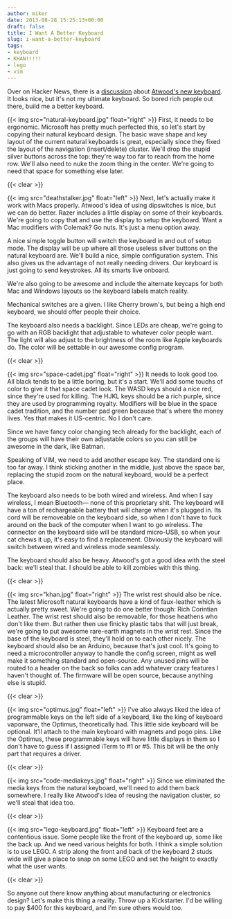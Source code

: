```yaml
---
author: miker
date: 2013-08-28 15:25:13+00:00
draft: false
title: I Want A Better Keyboard
slug: i-want-a-better-keyboard
tags:
- keyboard
- KHAN!!!!!
- lego
- vim
---
```


Over on Hacker News, there is a [discussion](https://news.ycombinator.com/item?id=6286735) about [Atwood's new keyboard](http://www.codinghorror.com/blog/2013/08/the-code-keyboard.html). It looks nice, but it's not my ultimate keyboard. So bored rich people out there, build me a better keyboard.

{{< img src="natural-keyboard.jpg" float="right" >}}
First, it needs to be ergonomic. Microsoft has pretty much perfected this, so let's start by copying their natural keyboard design. The basic wave shape and key layout of the current natural keyboards is great, especially since they fixed the layout of the navigation (insert/delete) cluster. We'll drop the stupid silver buttons across the top: they're way too far to reach from the home row. We'll also need to nuke the zoom thing in the center. We're going to need that space for something else later.

{{< clear >}}

{{< img src="deathstalker.jpg" float="left" >}}
Next, let's actually make it work with Macs properly. Atwood's idea of using dipswitches is nice, but we can do better. Razer includes a little display on some of their keyboards. We're going to copy that and use the display to setup the keyboard. Want a Mac modifiers with Colemak? Go nuts. It's just a menu option away.

A nice simple toggle button will switch the keyboard in and out of setup mode. The display will be up where all those useless silver buttons on the natural keyboard are. We'll build a nice, simple configuration system. This also gives us the advantage of not really needing drivers. Our keyboard is just going to send keystrokes. All its smarts live onboard.

We're also going to be awesome and include the alternate keycaps for both Mac and Windows layouts so the keyboard labels match reality.

Mechanical switches are a given. I like Cherry brown's, but being a high end keyboard, we should offer people their choice.

The keyboard also needs a backlight. Since LEDs are cheap, we're going to go with an RGB backlight that adjustable to whatever color people want. The light will also adjust to the brightness of the room like Apple keyboards do. The color will be settable in our awesome config program.

{{< clear >}}

{{< img src="space-cadet.jpg" float="right" >}}
It needs to look good too. All black tends to be a little boring, but it's a start. We'll add some touchs of color to give it that space cadet look. The WASD keys should a nice red, since they're used for killing. The HJKL keys should be a rich purple, since they are used by programming royalty. Modifiers will be blue in the space cadet tradition, and the number pad green because that's where the money lives. Yes that makes it US-centric. No I don't care.

Since we have fancy color changing tech already for the backlight, each of the groups will have their own adjustable colors so you can still be awesome in the dark, like Batman.

Speaking of VIM, we need to add another escape key. The standard one is too far away. I think sticking another in the middle, just above the space bar, replacing the stupid zoom on the natural keyboard, would be a perfect place.

The keyboard also needs to be both wired and wireless. And when I say wireless, I mean Bluetooth— none of this proprietary shit. The keyboard will have a ton of rechargeable battery that will charge when it's plugged in. Its cord will be removeable on the keyboard side, so when I don't have to fuck around on the back of the computer when I want to go wireless. The connector on the keyboard side will be standard micro-USB, so when your cat chews it up, it's easy to find a replacement. Obviously the keyboard will switch between wired and wireless mode seamlessly.

The keyboard should also be heavy. Atwood's got a good idea with the steel back: we'll steal that. I should be able to kill zombies with this thing.

{{< clear >}}

{{< img src="khan.jpg" float="right" >}}
The wrist rest should also be nice. The latest Microsoft natural keyboards have a kind of faux-leather which is actually pretty sweet. We're going to do one better though: Rich Corintian Leather. The wrist rest should also be removable, for those heathens who don't like them. But rather then use finicky plastic tabs that will just break, we're going to put awesome rare-earth magnets in the wrist rest. Since the base of the keyboard is steel, they'll hold on to each other nicely.
The keyboard should also be an Arduino, because that's just cool. It's going to need a microcontroller anyway to handle the config screen, might as well make it something standard and open-source. Any unused pins will be routed to a header on the back so folks can add whatever crazy features I haven't thought of. The firmware will be open source, because anything else is stupid.

{{< clear >}}

{{< img src="optimus.jpg" float="left" >}}
I've also always liked the idea of programmable keys on the left side of a keyboard, like the king of keyboard vaporware, the Optimus, theoretically had. This little side keyboard will be optional. It'll attach to the main keyboard with magnets and pogo pins. Like the Optimus, these programmable keys will have little displays in them so I don't have to guess if I assigned iTerm to #1 or #5. This bit will be the only part that requires a driver.

{{< clear >}}

{{< img src="code-mediakeys.jpg" float="right" >}}
Since we eliminated the media keys from the natural keyboard, we'll need to add them back somewhere. I really like Atwood's idea of reusing the navigation cluster, so we'll steal that idea too.

{{< clear >}}

{{< img src="lego-keyboard.jpg" float="left" >}}
Keyboard feet are a contentious issue. Some people like the front of the keyboard up, some like the back up. And we need various heights for both. I think a simple solution is to use LEGO. A strip along the front and back of the keyboard 2 studs wide will give a place to snap on some LEGO and set the height to exactly what the user wants.

{{< clear >}}

So anyone out there know anything about manufacturing or electronics design? Let's make this thing a reality. Throw up a Kickstarter. I'd be willing to pay $400 for this keyboard, and I'm sure others would too.
